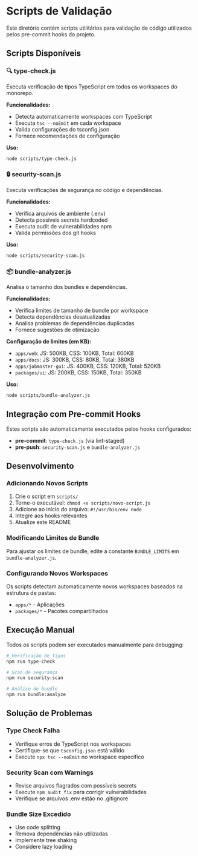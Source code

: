 # Scripts de Validação

Este diretório contém scripts utilitários para validação de código utilizados pelos pre-commit hooks do projeto.

## Scripts Disponíveis

### 🔍 type-check.js

Executa verificação de tipos TypeScript em todos os workspaces do monorepo.

**Funcionalidades:**

- Detecta automaticamente workspaces com TypeScript
- Executa `tsc --noEmit` em cada workspace
- Valida configurações do tsconfig.json
- Fornece recomendações de configuração

**Uso:**

```bash
node scripts/type-check.js
```

### 🔒 security-scan.js

Executa verificações de segurança no código e dependências.

**Funcionalidades:**

- Verifica arquivos de ambiente (.env)
- Detecta possíveis secrets hardcoded
- Executa audit de vulnerabilidades npm
- Valida permissões dos git hooks

**Uso:**

```bash
node scripts/security-scan.js
```

### 📦 bundle-analyzer.js

Analisa o tamanho dos bundles e dependências.

**Funcionalidades:**

- Verifica limites de tamanho de bundle por workspace
- Detecta dependências desatualizadas
- Analisa problemas de dependências duplicadas
- Fornece sugestões de otimização

**Configuração de limites (em KB):**

- `apps/web`: JS: 500KB, CSS: 100KB, Total: 600KB
- `apps/docs`: JS: 300KB, CSS: 80KB, Total: 380KB
- `apps/jobmaster-gui`: JS: 400KB, CSS: 120KB, Total: 520KB
- `packages/ui`: JS: 200KB, CSS: 150KB, Total: 350KB

**Uso:**

```bash
node scripts/bundle-analyzer.js
```

## Integração com Pre-commit Hooks

Estes scripts são automaticamente executados pelos hooks configurados:

- **pre-commit**: `type-check.js` (via lint-staged)
- **pre-push**: `security-scan.js` e `bundle-analyzer.js`

## Desenvolvimento

### Adicionando Novos Scripts

1. Crie o script em `scripts/`
2. Torne-o executável: `chmod +x scripts/novo-script.js`
3. Adicione ao início do arquivo: `#!/usr/bin/env node`
4. Integre aos hooks relevantes
5. Atualize este README

### Modificando Limites de Bundle

Para ajustar os limites de bundle, edite a constante `BUNDLE_LIMITS` em `bundle-analyzer.js`.

### Configurando Novos Workspaces

Os scripts detectam automaticamente novos workspaces baseados na estrutura de pastas:

- `apps/*` - Aplicações
- `packages/*` - Pacotes compartilhados

## Execução Manual

Todos os scripts podem ser executados manualmente para debugging:

```bash
# Verificação de tipos
npm run type-check

# Scan de segurança
npm run security:scan

# Análise de bundle
npm run bundle:analyze
```

## Solução de Problemas

### Type Check Falha

- Verifique erros de TypeScript nos workspaces
- Certifique-se que `tsconfig.json` está válido
- Execute `npx tsc --noEmit` no workspace específico

### Security Scan com Warnings

- Revise arquivos flagrados com possíveis secrets
- Execute `npm audit fix` para corrigir vulnerabilidades
- Verifique se arquivos .env estão no .gitignore

### Bundle Size Excedido

- Use code splitting
- Remova dependências não utilizadas
- Implemente tree shaking
- Considere lazy loading
